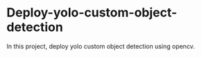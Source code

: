 # Deploy-yolo-custom-object-detection
In this project, deploy yolo custom object detection using opencv.
